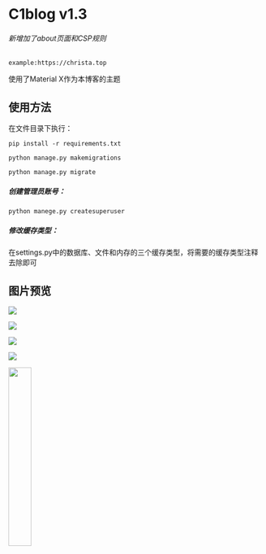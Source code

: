 # C1blog v1.3

###### 新增加了about页面和CSP规则

```
example:https://christa.top
```
使用了Material X作为本博客的主题
## 使用方法

在文件目录下执行：
```
pip install -r requirements.txt

python manage.py makemigrations

python manage.py migrate
```

##### 创建管理员账号：
```
python manege.py createsuperuser
```
##### 修改缓存类型：
在settings.py中的数据库、文件和内存的三个缓存类型，将需要的缓存类型注释去除即可
## 图片预览

![](https://christa.top/static/media/uploads/2019/04/05/index.jpg)


![](https://christa.top/static/media/uploads/2019/01/31/two.png)

![](https://christa.top/static/media/uploads/2019/01/31/third.png)

![](https://christa.top/static/media/uploads/2019/01/31/admin.png)

<img src="https://christa.top/static/media/uploads/2019/04/05/mobile_inex.jpg" width = 30% height = 30% align = center />
